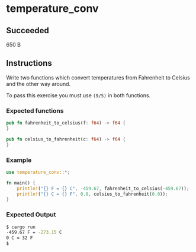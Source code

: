 # temperature_conv

## Succeeded

650 B

## Instructions

Write two functions which convert temperatures from Fahrenheit to Celsius and the other way around.

To pass this exercise you must use `(9/5)` in both functions.

### Expected functions

```rust
pub fn fahrenheit_to_celsius(f: f64) -> f64 {
}

pub fn celsius_to_fahrenheit(c: f64) -> f64 {
}
```

### Example

```rust
use temperature_conv::*;

fn main() {
    println!("{} F = {} C", -459.67, fahrenheit_to_celsius(-459.67));
    println!("{} C = {} F", 0.0, celsius_to_fahrenheit(0.0));
}
```

### Expected Output

```sh
$ cargo run
-459.67 F = -273.15 C
0 C = 32 F
$
```
